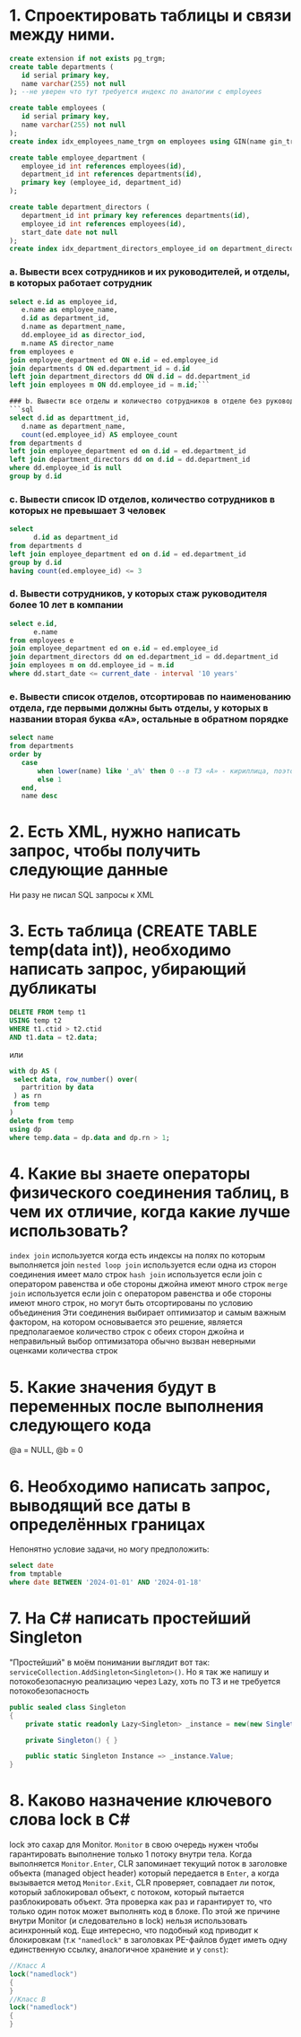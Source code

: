 # 1. Спроектировать таблицы и связи между ними. 
```sql
create extension if not exists pg_trgm;
create table departments (
   id serial primary key,
   name varchar(255) not null
); --не уверен что тут требуется индекс по аналогии с employees

create table employees (
   id serial primary key,
   name varchar(255) not null
);
create index idx_employees_name_trgm on employees using GIN(name gin_trgm_ops); --для поиска по name в формате like %%

create table employee_department (
   employee_id int references employees(id),
   department_id int references departments(id),
   primary key (employee_id, department_id)
);

create table department_directors (
   department_id int primary key references departments(id),
   employee_id int references employees(id),
   start_date date not null
);
create index idx_department_directors_employee_id on department_directors(employee_id);
```

### a. Вывести всех сотрудников и их руководителей, и отделы, в которых работает сотрудник
```sql
select e.id as employee_id,
   e.name as employee_name,
   d.id as department_id,
   d.name as department_name,
   dd.employee_id as director_iod,
   m.name AS director_name
from employees e
join employee_department ed ON e.id = ed.employee_id
join departments d ON ed.department_id = d.id
left join department_directors dd ON d.id = dd.department_id
left join employees m ON dd.employee_id = m.id;```

### b. Вывести все отделы и количество сотрудников в отделе без руководителя 
```sql
select d.id as departtment_id,
   d.name as department_name,
   count(ed.employee_id) AS employee_count
from departments d
left join employee_department ed on d.id = ed.department_id
left join department_directors dd on d.id = dd.department_id
where dd.employee_id is null
group by d.id
```
### c. Вывести список ID отделов, количество сотрудников в которых не превышает 3 человек
```sql
select
      d.id as department_id
from departments d
left join employee_department ed on d.id = ed.department_id
group by d.id
having count(ed.employee_id) <= 3
```

### d. Вывести сотрудников, у которых стаж руководителя более 10 лет в компании
```sql
select e.id,
      e.name
from employees e
join employee_department ed on e.id = ed.employee_id
join department_directors dd on ed.department_id = dd.department_id
join employees m on dd.employee_id = m.id
where dd.start_date <= current_date - interval '10 years'
```

### e. Вывести список отделов, отсортировав по наименованию отдела, где первыми должны быть отделы, у которых в названии вторая буква «А», остальные в обратном порядке
```sql
select name
from departments
order by
   case
       when lower(name) like '_а%' then 0 --в ТЗ «А» - кириллица, поэтому сделал проверку только для неё. В ТЗ не написано, но я не учитываю регистр т.к отдел может являться аббревиатурой
       else 1
   end,
   name desc
```
# 2. Есть XML, нужно написать запрос, чтобы получить следующие данные
Ни разу не писал SQL запросы к XML
# 3. Есть таблица (CREATE TABLE temp(data int)), необходимо написать запрос, убирающий дубликаты
```sql
DELETE FROM temp t1
USING temp t2
WHERE t1.ctid > t2.ctid
AND t1.data = t2.data;
```
или
```sql
with dp AS (
 select data, row_number() over(
   partrition by data
 ) as rn
 from temp
)
delete from temp
using dp
where temp.data = dp.data and dp.rn > 1;
```
# 4. Какие вы знаете операторы физического соединения таблиц, в чем их отличие, когда какие лучше использовать?
`index join` используется когда есть индексы на полях по которым выполняется join
`nested loop join` используется если одна из сторон соединения имеет мало строк
`hash join` используется если join с оператором равенства и обе стороны джойна имеют много строк
`merge join` используется если join с оператором равенства и обе стороны имеют много строк, но могут быть отсортированы по условию объединения
Эти соединения выбирает оптимизатор и самым важным фактором, на котором основывается это решение, является предполагаемое количество строк с обеих сторон джойна и неправильный выбор оптимизатора обычно вызван неверными оценками количества строк

# 5. Какие значения будут в переменных после выполнения следующего кода
@a = NULL, @b = 0
# 6. Необходимо написать запрос, выводящий все даты в определённых границах
Непонятно условие задачи, но могу предположить:
```sql
select date 
from tmptable 
where date BETWEEN '2024-01-01' AND '2024-01-18' 
```

# 7. На C# написать простейший Singleton
"Простейший" в моём понимании выглядит вот так: `serviceCollection.AddSingleton<Singleton>()`. Но я так же напишу и потокобезопасную реализацию через Lazy, хоть по ТЗ и не требуется потокобезопасность
```csharp
public sealed class Singleton
{
    private static readonly Lazy<Singleton> _instance = new(new Singleton());

    private Singleton() { }

    public static Singleton Instance => _instance.Value;
}
```

# 8. Каково назначение ключевого слова lock в C#
lock это сахар для Monitor. `Monitor` в свою очередь нужен чтобы гарантировать выполнение только 1 потоку внутри тела. Когда выполняется `Monitor.Enter`, CLR запоминает текущий поток в заголовке объекта (managed object header) который передается в `Enter`, а когда вызывается метод `Monitor.Exit`, CLR проверяет, совпадает ли поток, который заблокировал объект, с потоком, который пытается разблокировать объект. Эта проверка как раз и гарантирует то, что только один поток может выполнять код в блоке. По этой же причине внутри Monitor (и следовательно в lock) нельзя использовать асинхронный код. Еще интересно, что подобный код приводит к блокировкам (т.к `"namedlock"` в заголовках PE-файлов будет иметь одну единственную ссылку, аналогичное хранение и у `const`):
```csharp
//Класс A
lock("namedlock")
{
}
//Класс B
lock("namedlock")
{
}
```
